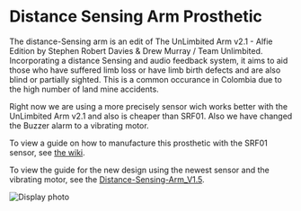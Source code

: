 # Distance Sensing Arm Prosthetic
The distance-Sensing arm is an edit of The UnLimbited Arm v2.1 - Alfie Edition by Stephen Robert Davies & Drew Murray / Team Unlimbited. Incorporating a distance Sensing and audio feedback system, it aims to aid those who have suffered limb loss or have limb birth defects and are also blind or partially sighted. This is a common occurance in Colombia due to the high number of land mine accidents.

Right now we are using a more precisely sensor wich works better with the UnLimbited Arm v2.1 and also is cheaper than SRF01. Also we have changed the Buzzer alarm to a vibrating motor.

To view a guide on how to manufacture this prosthetic with the SRF01 sensor, see [the wiki](https://github.com/enable-medellin/Distance-Sensing-Arm-Prosthetic-Prototype/wiki/MK1-Prototype).

To view the guide for the new design using the newest sensor and the vibrating motor, see the [Distance-Sensing-Arm_V1.5](https://github.com/enable-medellin/Distance-Sensing-Arm-Prosthetic-Prototype/wiki/Distance-Sensing-Arm_V1.5).

![Display photo ](https://github.com/enable-medellin/Distance-Sensing-Arm-Prosthetic-Prototype/blob/master/wiki_images/8AA4E076-EF3A-4C2A-95B5-CDBC6AFDECA1.jpeg)
